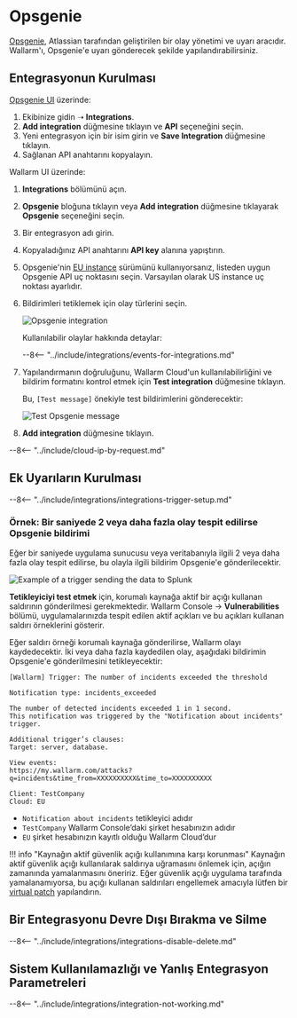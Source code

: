 # Opsgenie

[Opsgenie](https://www.atlassian.com/software/opsgenie), Atlassian tarafından geliştirilen bir olay yönetimi ve uyarı aracıdır. Wallarm'ı, Opsgenie'e uyarı gönderecek şekilde yapılandırabilirsiniz.

## Entegrasyonun Kurulması

[Opsgenie UI](https://app.opsgenie.com/teams/list) üzerinde:

1. Ekibinize gidin ➝ **Integrations**.
2. **Add integration** düğmesine tıklayın ve **API** seçeneğini seçin.
3. Yeni entegrasyon için bir isim girin ve **Save Integration** düğmesine tıklayın.
4. Sağlanan API anahtarını kopyalayın.

Wallarm UI üzerinde:

1. **Integrations** bölümünü açın.
1. **Opsgenie** bloğuna tıklayın veya **Add integration** düğmesine tıklayarak **Opsgenie** seçeneğini seçin.
1. Bir entegrasyon adı girin.
1. Kopyaladığınız API anahtarını **API key** alanına yapıştırın.
1. Opsgenie'nin [EU instance](https://docs.opsgenie.com/docs/european-service-region) sürümünü kullanıyorsanız, listeden uygun Opsgenie API uç noktasını seçin. Varsayılan olarak US instance uç noktası ayarlıdır.
1. Bildirimleri tetiklemek için olay türlerini seçin.

    ![Opsgenie integration](../../../images/user-guides/settings/integrations/add-opsgenie-integration.png)

    Kullanılabilir olaylar hakkında detaylar:
      
    --8<-- "../include/integrations/events-for-integrations.md"

1. Yapılandırmanın doğruluğunu, Wallarm Cloud'un kullanılabilirliğini ve bildirim formatını kontrol etmek için **Test integration** düğmesine tıklayın.

    Bu, `[Test message]` önekiyle test bildirimlerini gönderecektir:

    ![Test Opsgenie message](../../../images/user-guides/settings/integrations/test-opsgenie-new-vuln.png)

1. **Add integration** düğmesine tıklayın.

--8<-- "../include/cloud-ip-by-request.md"

## Ek Uyarıların Kurulması

--8<-- "../include/integrations/integrations-trigger-setup.md"

### Örnek: Bir saniyede 2 veya daha fazla olay tespit edilirse Opsgenie bildirimi

Eğer bir saniyede uygulama sunucusu veya veritabanıyla ilgili 2 veya daha fazla olay tespit edilirse, bu olayla ilgili bildirim Opsgenie'e gönderilecektir.

![Example of a trigger sending the data to Splunk](../../../images/user-guides/triggers/trigger-example3.png)

**Tetikleyiciyi test etmek** için, korumalı kaynağa aktif bir açığı kullanan saldırının gönderilmesi gerekmektedir. Wallarm Console → **Vulnerabilities** bölümü, uygulamalarınızda tespit edilen aktif açıkları ve bu açıkları kullanan saldırı örneklerini gösterir.

Eğer saldırı örneği korumalı kaynağa gönderilirse, Wallarm olayı kaydedecektir. İki veya daha fazla kaydedilen olay, aşağıdaki bildirimin Opsgenie'e gönderilmesini tetikleyecektir:

```
[Wallarm] Trigger: The number of incidents exceeded the threshold

Notification type: incidents_exceeded

The number of detected incidents exceeded 1 in 1 second.
This notification was triggered by the "Notification about incidents" trigger.

Additional trigger’s clauses:
Target: server, database.

View events:
https://my.wallarm.com/attacks?q=incidents&time_from=XXXXXXXXXX&time_to=XXXXXXXXXX

Client: TestCompany
Cloud: EU
```

* `Notification about incidents` tetikleyici adıdır  
* `TestCompany` Wallarm Console’daki şirket hesabınızın adıdır  
* `EU` şirket hesabınızın kayıtlı olduğu Wallarm Cloud’dur  

!!! info "Kaynağın aktif güvenlik açığı kullanımına karşı korunması"
    Kaynağın aktif güvenlik açığı kullanılarak saldırıya uğramasını önlemek için, açığın zamanında yamalanmasını öneririz. Eğer güvenlik açığı uygulama tarafında yamalanamıyorsa, bu açığı kullanan saldırıları engellemek amacıyla lütfen bir [virtual patch](../../rules/vpatch-rule.md) yapılandırın.

## Bir Entegrasyonu Devre Dışı Bırakma ve Silme

--8<-- "../include/integrations/integrations-disable-delete.md"

## Sistem Kullanılamazlığı ve Yanlış Entegrasyon Parametreleri

--8<-- "../include/integrations/integration-not-working.md"